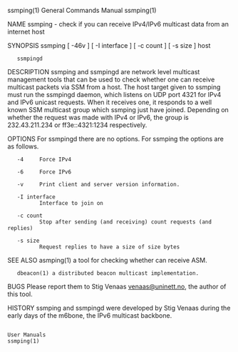 ssmping(1)                                                                        General Commands Manual                                                                       ssmping(1)

NAME
       ssmping - check if you can receive IPv4/IPv6 multicast data from an internet host

SYNOPSIS
       ssmping [ -46v ] [ -I interface ] [ -c count ] [ -s size ] host

       ssmpingd

DESCRIPTION
       ssmping  and  ssmpingd are network level multicast management tools that can be used to check whether one can receive multicast packets via SSM from a host.  The host target given
       to ssmping must run the ssmpingd daemon, which listens on UDP port 4321 for IPv4 and IPv6 unicast requests.  When it receives one, it responds to a well known SSM multicast  group
       which ssmping just have joined.  Depending on whether the request was made with IPv4 or IPv6, the group is 232.43.211.234 or ff3e::4321:1234 respectively.

OPTIONS
       For ssmpingd there are no options.  For ssmping the options are as follows.

       -4     Force IPv4

       -6     Force IPv6

       -v     Print client and server version information.

       -I interface
              Interface to join on

       -c count
              Stop after sending (and receiving) count requests (and replies)

       -s size
              Request replies to have a size of size bytes

SEE ALSO
       asmping(1) a tool for checking whether can receive ASM.

       dbeacon(1) a distributed beacon multicast implementation.

BUGS
       Please report them to Stig Venaas <venaas@uninett.no>, the author of this tool.

HISTORY
       ssmping and ssmpingd were developed by Stig Venaas during the early days of the m6bone, the IPv6 multicast backbone.

                                                                                       User Manuals                                                                             ssmping(1)
